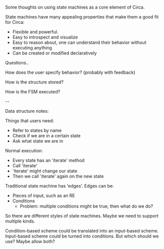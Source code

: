
Some thoughts on using state machines as a core element of Circa.

State machines have many appealing properties that make them a good
fit for Circa:

 * Flexible and powerful. 
 * Easy to introspect and visualize
 * Easy to reason about, one can understand their behavior without executing anything
 * Can be created or modified declaratively

Questions..

How does the user specify behavior? (probably with feedback)

How is the structure stored?

How is the FSM executed?

--

Data structure notes:

Things that users need:
 * Refer to states by name
 * Check if we are in a certain state
 * Ask what state we are in

Normal execution:
 * Every state has an 'iterate' method
 * Call 'iterate'
 * 'iterate' might change our state
 * Then we call 'iterate' again on the new state

Traditional state machine has 'edges'. Edges can be:
 * Pieces of input, such as an RE
 * Conditions
   * Problem: multiple conditions might be true, then what do we do?

So there are different styles of state machines. Maybe we need to support multiple kinds.

Condition-based scheme could be translated into an input-based scheme.
Input-based scheme could be turned into conditions.
But which should we use?  Maybe allow both?
